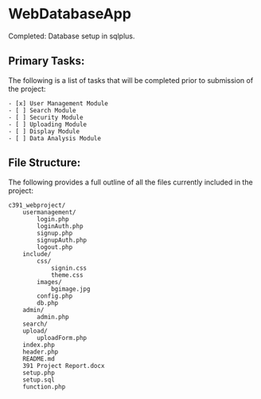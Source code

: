 # WebDatabaseApp

Completed:
	Database setup in sqlplus.

## Primary Tasks:

The following is a list of tasks that will be completed prior to submission of the project:

	- [x] User Management Module
	- [ ] Search Module
	- [ ] Security Module
	- [ ] Uploading Module
  	- [ ] Display Module
  	- [ ] Data Analysis Module
    
## File Structure:

The following provides a full outline of all the files currently included in the project:

```
c391_webproject/
	usermanagement/
		login.php
		loginAuth.php
		signup.php
		signupAuth.php
		logout.php
	include/
		css/
			signin.css
			theme.css
		images/
			bgimage.jpg
		config.php
		db.php
	admin/
		admin.php
	search/
	upload/
		uploadForm.php
	index.php
	header.php
	README.md
	391 Project Report.docx
	setup.php
	setup.sql
	function.php
```

